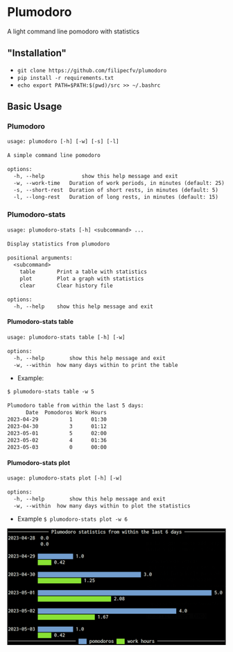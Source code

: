 # Plumodoro

A light command line pomodoro with statistics

## "Installation"
- `git clone https://github.com/filipecfv/plumodoro`
- `pip install -r requirements.txt`
- `echo export PATH=$PATH:$(pwd)/src >> ~/.bashrc`

## Basic Usage
### Plumodoro

```
usage: plumodoro [-h] [-w] [-s] [-l]

A simple command line pomodoro

options:
  -h, --help            show this help message and exit
  -w, --work-time   Duration of work periods, in minutes (default: 25)
  -s, --short-rest  Duration of short rests, in minutes (default: 5)
  -l, --long-rest   Duration of long rests, in minutes (default: 15)

```

### Plumodoro-stats

```
usage: plumodoro-stats [-h] <subcommand> ...

Display statistics from plumodoro

positional arguments:
  <subcommand>
    table       Print a table with statistics
    plot        Plot a graph with statistics
    clear       Clear history file

options:
  -h, --help    show this help message and exit

```

#### Plumodoro-stats table

```
usage: plumodoro-stats table [-h] [-w]

options:
  -h, --help        show this help message and exit
  -w, --within  how many days within to print the table
```

- Example: 

```
$ plumodoro-stats table -w 5

Plumodoro table from within the last 5 days:
      Date  Pomodoros Work Hours
2023-04-29          1      01:30
2023-04-30          3      01:12
2023-05-01          5      02:00
2023-05-02          4      01:36
2023-05-03          0      00:00
```

#### Plumodoro-stats plot

```
usage: plumodoro-stats plot [-h] [-w]

options:
  -h, --help        show this help message and exit
  -w, --within  how many days within to plot the statistics
```

- Example `$ plumodoro-stats plot -w 6`

![](/demo/plumodoro_plot.png)
